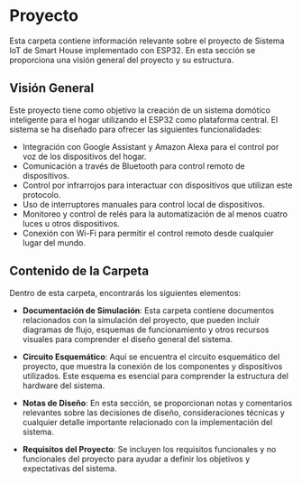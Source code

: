 # Proyecto

Esta carpeta contiene información relevante sobre el proyecto de Sistema IoT de Smart House implementado con ESP32. En esta sección se proporciona una visión general del proyecto y su estructura.

## Visión General

Este proyecto tiene como objetivo la creación de un sistema domótico inteligente para el hogar utilizando el ESP32 como plataforma central. El sistema se ha diseñado para ofrecer las siguientes funcionalidades:

- Integración con Google Assistant y Amazon Alexa para el control por voz de los dispositivos del hogar.
- Comunicación a través de Bluetooth para control remoto de dispositivos.
- Control por infrarrojos para interactuar con dispositivos que utilizan este protocolo.
- Uso de interruptores manuales para control local de dispositivos.
- Monitoreo y control de relés para la automatización de al menos cuatro luces u otros dispositivos.
- Conexión con Wi-Fi para permitir el control remoto desde cualquier lugar del mundo.

## Contenido de la Carpeta

Dentro de esta carpeta, encontrarás los siguientes elementos:

- **Documentación de Simulación**: Esta carpeta contiene documentos relacionados con la simulación del proyecto, que pueden incluir diagramas de flujo, esquemas de funcionamiento y otros recursos visuales para comprender el diseño general del sistema.

- **Circuito Esquemático**: Aquí se encuentra el circuito esquemático del proyecto, que muestra la conexión de los componentes y dispositivos utilizados. Este esquema es esencial para comprender la estructura del hardware del sistema.

- **Notas de Diseño**: En esta sección, se proporcionan notas y comentarios relevantes sobre las decisiones de diseño, consideraciones técnicas y cualquier detalle importante relacionado con la implementación del sistema.

- **Requisitos del Proyecto**: Se incluyen los requisitos funcionales y no funcionales del proyecto para ayudar a definir los objetivos y expectativas del sistema.

